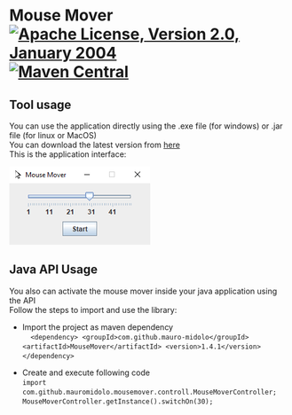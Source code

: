 # Mouse Mover [![Apache License, Version 2.0, January 2004](https://img.shields.io/github/license/apache/maven.svg?label=License)](https://github.com/mauro-midolo/MouseMover/blob/master/LICENSE) [![Maven Central](https://img.shields.io/maven-central/v/org.apache.maven.plugins/maven-javadoc-plugin.svg?label=Maven%20Central)](https://mvnrepository.com/artifact/com.github.mauro-midolo/MouseMover)
## Tool usage
You can use the application directly using the .exe file (for windows) or .jar file (for linux or MacOS) <br>
You can download the latest version from [here](https://repo1.maven.org/maven2/com/github/mauro-midolo/MouseMover/1.4.1/MouseMover-1.4.1-distribution.zip) <br>
This is the application interface:<br>

![Mouse Mover example](https://github.com/mauro-midolo/MouseMover/blob/master/src/main/resources/MouseMover.PNG?raw=true)
## Java API Usage
You also can activate the mouse mover inside your java application using the API<br>
Follow the steps to import and use the library:
* Import the project as maven dependency <br>
`  
  <dependency>
  <groupId>com.github.mauro-midolo</groupId>
  <artifactId>MouseMover</artifactId>
  <version>1.4.1</version>
  </dependency>
`
  
* Create and execute following code<br>
  `
  import com.github.mauromidolo.mousemover.controll.MouseMoverController;
  MouseMoverController.getInstance().switchOn(30);
  `